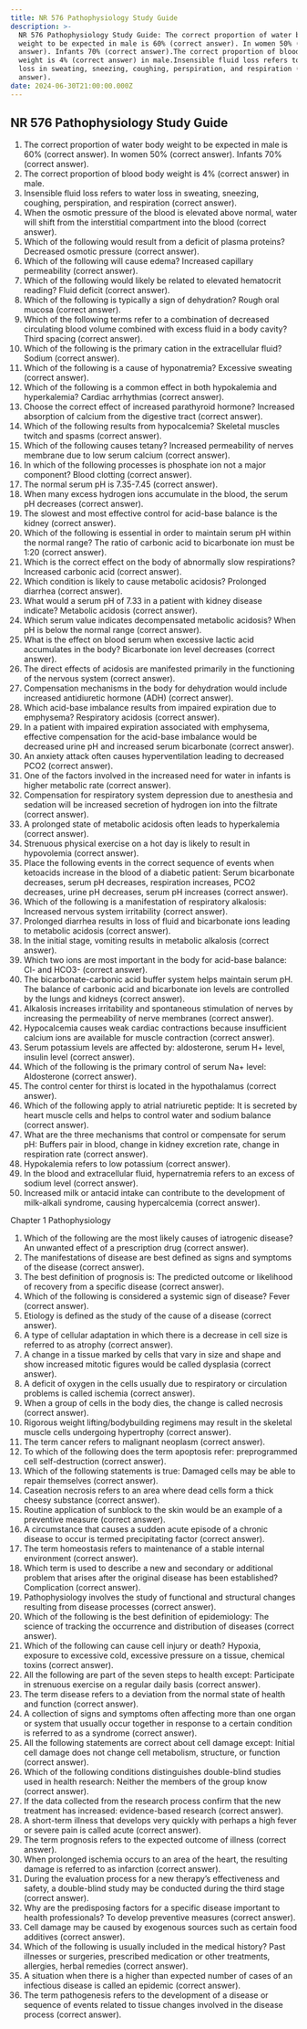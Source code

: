 ```yaml
---
title: NR 576 Pathophysiology Study Guide
description: >-
  NR 576 Pathophysiology Study Guide: The correct proportion of water body
  weight to be expected in male is 60% (correct answer). In women 50% (correct
  answer). Infants 70% (correct answer).The correct proportion of blood body
  weight is 4% (correct answer) in male.Insensible fluid loss refers to water
  loss in sweating, sneezing, coughing, perspiration, and respiration (correct
  answer).
date: 2024-06-30T21:00:00.000Z
---
```


## NR 576 Pathophysiology Study Guide

1. The correct proportion of water body weight to be expected in male is 60% (correct answer). In women 50% (correct answer). Infants 70% (correct answer).
2. The correct proportion of blood body weight is 4% (correct answer) in male.
3. Insensible fluid loss refers to water loss in sweating, sneezing, coughing, perspiration, and respiration (correct answer).
4. When the osmotic pressure of the blood is elevated above normal, water will shift from the interstitial compartment into the blood (correct answer).
5. Which of the following would result from a deficit of plasma proteins? Decreased osmotic pressure (correct answer).
6. Which of the following will cause edema? Increased capillary permeability (correct answer).
7. Which of the following would likely be related to elevated hematocrit reading? Fluid deficit (correct answer).
8. Which of the following is typically a sign of dehydration? Rough oral mucosa (correct answer).
9. Which of the following terms refer to a combination of decreased circulating blood volume combined with excess fluid in a body cavity? Third spacing (correct answer).
10. Which of the following is the primary cation in the extracellular fluid? Sodium (correct answer).
11. Which of the following is a cause of hyponatremia? Excessive sweating (correct answer).
12. Which of the following is a common effect in both hypokalemia and hyperkalemia? Cardiac arrhythmias (correct answer).
13. Choose the correct effect of increased parathyroid hormone? Increased absorption of calcium from the digestive tract (correct answer).
14. Which of the following results from hypocalcemia? Skeletal muscles twitch and spasms (correct answer).
15. Which of the following causes tetany? Increased permeability of nerves membrane due to low serum calcium (correct answer).
16. In which of the following processes is phosphate ion not a major component? Blood clotting (correct answer).
17. The normal serum pH is 7.35-7.45 (correct answer).
18. When many excess hydrogen ions accumulate in the blood, the serum pH decreases (correct answer).
19. The slowest and most effective control for acid-base balance is the kidney (correct answer).
20. Which of the following is essential in order to maintain serum pH within the normal range? The ratio of carbonic acid to bicarbonate ion must be 1:20 (correct answer).
21. Which is the correct effect on the body of abnormally slow respirations? Increased carbonic acid (correct answer).
22. Which condition is likely to cause metabolic acidosis? Prolonged diarrhea (correct answer).
23. What would a serum pH of 7.33 in a patient with kidney disease indicate? Metabolic acidosis (correct answer).
24. Which serum value indicates decompensated metabolic acidosis? When pH is below the normal range (correct answer).
25. What is the effect on blood serum when excessive lactic acid accumulates in the body? Bicarbonate ion level decreases (correct answer).
26. The direct effects of acidosis are manifested primarily in the functioning of the nervous system (correct answer).
27. Compensation mechanisms in the body for dehydration would include increased antidiuretic hormone (ADH) (correct answer).
28. Which acid-base imbalance results from impaired expiration due to emphysema? Respiratory acidosis (correct answer).
29. In a patient with impaired expiration associated with emphysema, effective compensation for the acid-base imbalance would be decreased urine pH and increased serum bicarbonate (correct answer).
30. An anxiety attack often causes hyperventilation leading to decreased PCO2 (correct answer).
31. One of the factors involved in the increased need for water in infants is higher metabolic rate (correct answer).
32. Compensation for respiratory system depression due to anesthesia and sedation will be increased secretion of hydrogen ion into the filtrate (correct answer).
33. A prolonged state of metabolic acidosis often leads to hyperkalemia (correct answer).
34. Strenuous physical exercise on a hot day is likely to result in hypovolemia (correct answer).
35. Place the following events in the correct sequence of events when ketoacids increase in the blood of a diabetic patient: Serum bicarbonate decreases, serum pH decreases, respiration increases, PCO2 decreases, urine pH decreases, serum pH increases (correct answer).
36. Which of the following is a manifestation of respiratory alkalosis: Increased nervous system irritability (correct answer).
37. Prolonged diarrhea results in loss of fluid and bicarbonate ions leading to metabolic acidosis (correct answer).
38. In the initial stage, vomiting results in metabolic alkalosis (correct answer).
39. Which two ions are most important in the body for acid-base balance: Cl- and HCO3- (correct answer).
40. The bicarbonate-carbonic acid buffer system helps maintain serum pH. The balance of carbonic acid and bicarbonate ion levels are controlled by the lungs and kidneys (correct answer).
41. Alkalosis increases irritability and spontaneous stimulation of nerves by increasing the permeability of nerve membranes (correct answer).
42. Hypocalcemia causes weak cardiac contractions because insufficient calcium ions are available for muscle contraction (correct answer).
43. Serum potassium levels are affected by: aldosterone, serum H+ level, insulin level (correct answer).
44. Which of the following is the primary control of serum Na+ level: Aldosterone (correct answer).
45. The control center for thirst is located in the hypothalamus (correct answer).
46. Which of the following apply to atrial natriuretic peptide: It is secreted by heart muscle cells and helps to control water and sodium balance (correct answer).
47. What are the three mechanisms that control or compensate for serum pH: Buffers pair in blood, change in kidney excretion rate, change in respiration rate (correct answer).
48. Hypokalemia refers to low potassium (correct answer).
49. In the blood and extracellular fluid, hypernatremia refers to an excess of sodium level (correct answer).
50. Increased milk or antacid intake can contribute to the development of milk-alkali syndrome, causing hypercalcemia (correct answer).

Chapter 1 Pathophysiology

1. Which of the following are the most likely causes of iatrogenic disease? An unwanted effect of a prescription drug (correct answer).
2. The manifestations of disease are best defined as signs and symptoms of the disease (correct answer).
3. The best definition of prognosis is: The predicted outcome or likelihood of recovery from a specific disease (correct answer).
4. Which of the following is considered a systemic sign of disease? Fever (correct answer).
5. Etiology is defined as the study of the cause of a disease (correct answer).
6. A type of cellular adaptation in which there is a decrease in cell size is referred to as atrophy (correct answer).
7. A change in a tissue marked by cells that vary in size and shape and show increased mitotic figures would be called dysplasia (correct answer).
8. A deficit of oxygen in the cells usually due to respiratory or circulation problems is called ischemia (correct answer).
9. When a group of cells in the body dies, the change is called necrosis (correct answer).
10. Rigorous weight lifting/bodybuilding regimens may result in the skeletal muscle cells undergoing hypertrophy (correct answer).
11. The term cancer refers to malignant neoplasm (correct answer).
12. To which of the following does the term apoptosis refer: preprogrammed cell self-destruction (correct answer).
13. Which of the following statements is true: Damaged cells may be able to repair themselves (correct answer).
14. Caseation necrosis refers to an area where dead cells form a thick cheesy substance (correct answer).
15. Routine application of sunblock to the skin would be an example of a preventive measure (correct answer).
16. A circumstance that causes a sudden acute episode of a chronic disease to occur is termed precipitating factor (correct answer).
17. The term homeostasis refers to maintenance of a stable internal environment (correct answer).
18. Which term is used to describe a new and secondary or additional problem that arises after the original disease has been established? Complication (correct answer).
19. Pathophysiology involves the study of functional and structural changes resulting from disease processes (correct answer).
20. Which of the following is the best definition of epidemiology: The science of tracking the occurrence and distribution of diseases (correct answer).
21. Which of the following can cause cell injury or death? Hypoxia, exposure to excessive cold, excessive pressure on a tissue, chemical toxins (correct answer).
22. All the following are part of the seven steps to health except: Participate in strenuous exercise on a regular daily basis (correct answer).
23. The term disease refers to a deviation from the normal state of health and function (correct answer).
24. A collection of signs and symptoms often affecting more than one organ or system that usually occur together in response to a certain condition is referred to as a syndrome (correct answer).
25. All the following statements are correct about cell damage except: Initial cell damage does not change cell metabolism, structure, or function (correct answer).
26. Which of the following conditions distinguishes double-blind studies used in health research: Neither the members of the group know (correct answer).
27. If the data collected from the research process confirm that the new treatment has increased: evidence-based research (correct answer).
28. A short-term illness that develops very quickly with perhaps a high fever or severe pain is called acute (correct answer).
29. The term prognosis refers to the expected outcome of illness (correct answer).
30. When prolonged ischemia occurs to an area of the heart, the resulting damage is referred to as infarction (correct answer).
31. During the evaluation process for a new therapy’s effectiveness and safety, a double-blind study may be conducted during the third stage (correct answer).
32. Why are the predisposing factors for a specific disease important to health professionals? To develop preventive measures (correct answer).
33. Cell damage may be caused by exogenous sources such as certain food additives (correct answer).
34. Which of the following is usually included in the medical history? Past illnesses or surgeries, prescribed medication or other treatments, allergies, herbal remedies (correct answer).
35. A situation when there is a higher than expected number of cases of an infectious disease is called an epidemic (correct answer).
36. The term pathogenesis refers to the development of a disease or sequence of events related to tissue changes involved in the disease process (correct answer).
